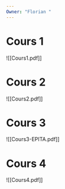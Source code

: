 ```yaml
---
Owner: "Florian "
---
```

# Cours 1
![[Cours1.pdf]]
# Cours 2
![[Cours2.pdf]]
# Cours 3
![[Cours3-EPITA.pdf]]
# Cours 4
![[Cours4.pdf]]
